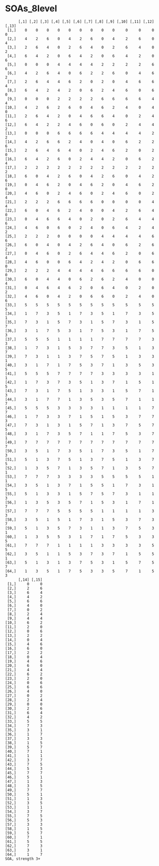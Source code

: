 # SOAs_8level

          [,1] [,2] [,3] [,4] [,5] [,6] [,7] [,8] [,9] [,10] [,11] [,12] [,13]
     [1,]    0    0    0    0    0    0    0    0    0     0     0     0     0
     [2,]    4    2    6    0    4    2    6    0    4     2     6     0     4
     [3,]    2    6    4    0    2    6    4    0    2     6     4     0     2
     [4,]    6    4    2    0    6    4    2    0    6     4     2     0     6
     [5,]    0    0    0    4    4    4    4    2    2     2     2     6     6
     [6,]    4    2    6    4    0    6    2    2    6     0     4     6     2
     [7,]    2    6    4    4    6    2    0    2    0     4     6     6     4
     [8,]    6    4    2    4    2    0    6    2    4     6     0     6     0
     [9,]    0    0    0    2    2    2    2    6    6     6     6     4     4
    [10,]    4    2    6    2    6    0    4    6    2     4     0     4     0
    [11,]    2    6    4    2    0    4    6    6    4     0     2     4     6
    [12,]    6    4    2    2    4    6    0    6    0     2     4     4     2
    [13,]    0    0    0    6    6    6    6    4    4     4     4     2     2
    [14,]    4    2    6    6    2    4    0    4    0     6     2     2     6
    [15,]    2    6    4    6    4    0    2    4    6     2     0     2     0
    [16,]    6    4    2    6    0    2    4    4    2     0     6     2     4
    [17,]    2    2    2    2    2    2    2    2    2     2     2     2     2
    [18,]    6    0    4    2    6    0    4    2    6     0     4     2     6
    [19,]    0    4    6    2    0    4    6    2    0     4     6     2     0
    [20,]    4    6    0    2    4    6    0    2    4     6     0     2     4
    [21,]    2    2    2    6    6    6    6    0    0     0     0     4     4
    [22,]    6    0    4    6    2    4    0    0    4     2     6     4     0
    [23,]    0    4    6    6    4    0    2    0    2     6     4     4     6
    [24,]    4    6    0    6    0    2    4    0    6     4     2     4     2
    [25,]    2    2    2    0    0    0    0    4    4     4     4     6     6
    [26,]    6    0    4    0    4    2    6    4    0     6     2     6     2
    [27,]    0    4    6    0    2    6    4    4    6     2     0     6     4
    [28,]    4    6    0    0    6    4    2    4    2     0     6     6     0
    [29,]    2    2    2    4    4    4    4    6    6     6     6     0     0
    [30,]    6    0    4    4    0    6    2    6    2     4     0     0     4
    [31,]    0    4    6    4    6    2    0    6    4     0     2     0     2
    [32,]    4    6    0    4    2    0    6    6    0     2     4     0     6
    [33,]    5    5    5    5    5    5    5    5    5     5     5     5     5
    [34,]    1    7    3    5    1    7    3    5    1     7     3     5     1
    [35,]    7    3    1    5    7    3    1    5    7     3     1     5     7
    [36,]    3    1    7    5    3    1    7    5    3     1     7     5     3
    [37,]    5    5    5    1    1    1    1    7    7     7     7     3     3
    [38,]    1    7    3    1    5    3    7    7    3     5     1     3     7
    [39,]    7    3    1    1    3    7    5    7    5     1     3     3     1
    [40,]    3    1    7    1    7    5    3    7    1     3     5     3     5
    [41,]    5    5    5    7    7    7    7    3    3     3     3     1     1
    [42,]    1    7    3    7    3    5    1    3    7     1     5     1     5
    [43,]    7    3    1    7    5    1    3    3    1     5     7     1     3
    [44,]    3    1    7    7    1    3    5    3    5     7     1     1     7
    [45,]    5    5    5    3    3    3    3    1    1     1     1     7     7
    [46,]    1    7    3    3    7    1    5    1    5     3     7     7     3
    [47,]    7    3    1    3    1    5    7    1    3     7     5     7     5
    [48,]    3    1    7    3    5    7    1    1    7     5     3     7     1
    [49,]    7    7    7    7    7    7    7    7    7     7     7     7     7
    [50,]    3    5    1    7    3    5    1    7    3     5     1     7     3
    [51,]    5    1    3    7    5    1    3    7    5     1     3     7     5
    [52,]    1    3    5    7    1    3    5    7    1     3     5     7     1
    [53,]    7    7    7    3    3    3    3    5    5     5     5     1     1
    [54,]    3    5    1    3    7    1    5    5    1     7     3     1     5
    [55,]    5    1    3    3    1    5    7    5    7     3     1     1     3
    [56,]    1    3    5    3    5    7    1    5    3     1     7     1     7
    [57,]    7    7    7    5    5    5    5    1    1     1     1     3     3
    [58,]    3    5    1    5    1    7    3    1    5     3     7     3     7
    [59,]    5    1    3    5    7    3    1    1    3     7     5     3     1
    [60,]    1    3    5    5    3    1    7    1    7     5     3     3     5
    [61,]    7    7    7    1    1    1    1    3    3     3     3     5     5
    [62,]    3    5    1    1    5    3    7    3    7     1     5     5     1
    [63,]    5    1    3    1    3    7    5    3    1     5     7     5     7
    [64,]    1    3    5    1    7    5    3    3    5     7     1     5     3
          [,14] [,15]
     [1,]     0     0
     [2,]     2     6
     [3,]     6     4
     [4,]     4     2
     [5,]     6     6
     [6,]     4     0
     [7,]     0     2
     [8,]     2     4
     [9,]     4     4
    [10,]     6     2
    [11,]     2     0
    [12,]     0     6
    [13,]     2     2
    [14,]     0     4
    [15,]     4     6
    [16,]     6     0
    [17,]     2     2
    [18,]     0     4
    [19,]     4     6
    [20,]     6     0
    [21,]     4     4
    [22,]     6     2
    [23,]     2     0
    [24,]     0     6
    [25,]     6     6
    [26,]     4     0
    [27,]     0     2
    [28,]     2     4
    [29,]     0     0
    [30,]     2     6
    [31,]     6     4
    [32,]     4     2
    [33,]     5     5
    [34,]     7     3
    [35,]     3     1
    [36,]     1     7
    [37,]     3     3
    [38,]     1     5
    [39,]     5     7
    [40,]     7     1
    [41,]     1     1
    [42,]     3     7
    [43,]     7     5
    [44,]     5     3
    [45,]     7     7
    [46,]     5     1
    [47,]     1     3
    [48,]     3     5
    [49,]     7     7
    [50,]     5     1
    [51,]     1     3
    [52,]     3     5
    [53,]     1     1
    [54,]     3     7
    [55,]     7     5
    [56,]     5     3
    [57,]     3     3
    [58,]     1     5
    [59,]     5     7
    [60,]     7     1
    [61,]     5     5
    [62,]     7     3
    [63,]     3     1
    [64,]     1     7
    SOA, strength 3+

